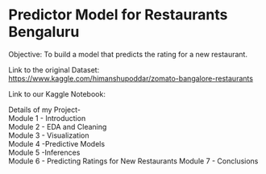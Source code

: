 # Predictor Model for Restaurants Bengaluru

Objective: To build a model that predicts the rating for a new restaurant.

Link to the original Dataset: https://www.kaggle.com/himanshupoddar/zomato-bangalore-restaurants

Link to our Kaggle Notebook: 

Details of my Project-                                                                                                                                   
Module 1 - Introduction                                                                                                                                  
Module 2 - EDA and Cleaning                                                                                                                              
Module 3 - Visualization                                                                                                                                 
Module 4 -Predictive Models                                                                                                                              
Module 5 -Inferences                                                                                                                                                                                     
Module 6 - Predicting Ratings for New Restaurants                                                                                                                                                        Module 7 - Conclusions                                                                                                                                                      
